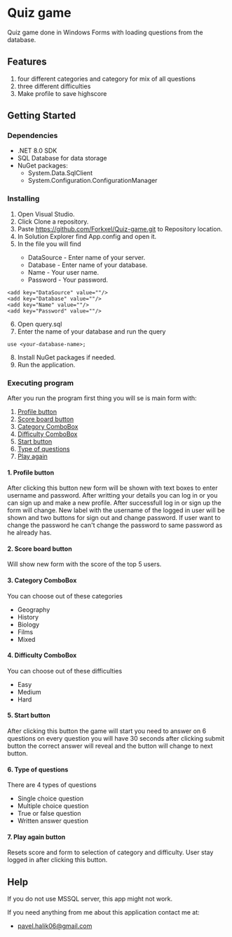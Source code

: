 # Quiz game

Quiz game done in Windows Forms with loading questions from the database.

## Features

1. four different categories and category for mix of all questions
2. three different difficulties
3. Make profile to save highscore

## Getting Started

### Dependencies

<ul>
    <li>.NET 8.0 SDK</li>
    <li>SQL Database for data storage</li>
    <li>
        NuGet packages:
        <ul>
            <li>System.Data.SqlClient</li>
            <li>System.Configuration.ConfigurationManager</li>
        </ul>
    </li>
</ul>

### Installing

1. Open Visual Studio.
2. Click Clone a repository.
3. Paste https://github.com/Forkxel/Quiz-game.git to Repository location.
4. In Solution Explorer find App.config and open it.
5. In the file you will find
<ul>
    <ul>
        <li>DataSource - Enter name of your server.</li>
        <li>Database - Enter name of your database.</li>
        <li>Name - Your user name.</li>
        <li>Password - Your password.</li>
    </ul>
</ul>

```
<add key="DataSource" value=""/>
<add key="Database" value=""/>
<add key="Name" value=""/>
<add key="Password" value=""/>
```
6. Open query.sql
7. Enter the name of your database and run the query
```
use <your-database-name>;
```
8. Install NuGet packages if needed.
9. Run the application.

### Executing program

After you run the program first thing you will se is main form with:

<ol>
    <li><a href="#1-profile-button">Profile button</a></li>
    <li><a href="#2-score-board-button">Score board button</a></li>
    <li><a href="#3-category-combobox">Category ComboBox</a></li>
    <li><a href="#4-difficulty-combobox">Difficulty ComboBox</a></li>
    <li><a href="#5-start-button">Start button</a></li>
    <li><a href="#6-type-of-questions">Type of questions</a></li>
    <li><a href="#7-play-again">Play again</a></li>
</ol>
 
#### 1. Profile button

After clicking this button new form will be shown with text boxes to enter username and password. After writting your details you can log in or you can sign up and make a new profile. After successfull log in or sign up the form will change. New label with the username of the logged in user will be shown and two buttons for sign out and change password. If user want to change the password he can't change the password to same password as he already has.

#### 2. Score board button

Will show new form with the score of the top 5 users.

#### 3. Category ComboBox

You can choose out of these categories
<ul>
    <li>Geography</li>
    <li>History</li>
    <li>Biology</li>
    <li>Films</li>
    <li>Mixed</li>
</ul>

#### 4. Difficulty ComboBox

You can choose out of these difficulties
<ul>
    <li>Easy</li>
    <li>Medium</li>
    <li>Hard</li>
</ul>

#### 5. Start button

After clicking this button the game will start you need to answer on 6 questions on every question you will have 30 seconds after clicking submit button the correct answer will reveal and the button will change to next button.

#### 6. Type of questions

There are 4 types of questions
<ul>
    <li>Single choice question</li>
    <li>Multiple choice question</li>
    <li>True or false question</li>
    <li>Written answer question</li>
</ul>

#### 7. Play again button

Resets score and form to selection of category and difficulty. User stay logged in after clicking this button.

## Help

If you do not use MSSQL server, this app might not work.

If you need anything from me about this application contact me at:
* pavel.halik06@gmail.com
